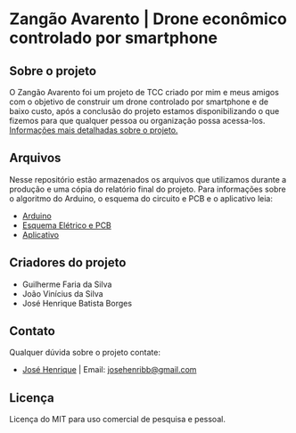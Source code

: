 # Zangão Avarento | Drone econômico controlado por smartphone

## Sobre o projeto

O Zangão Avarento foi um projeto de TCC criado por mim e meus amigos com o objetivo de construir um drone controlado por smartphone e de baixo custo, após a conclusão do projeto estamos disponibilizando o que fizemos para que qualquer pessoa ou organização possa acessa-los.<br/>
[Informações mais detalhadas sobre o projeto.](https://github.com/JoseHBB/Zangao-Avarento/blob/main/Projeto.md)

## Arquivos

Nesse repositório estão armazenados os arquivos que utilizamos durante a produção e uma cópia do relatório final do projeto.
Para informações sobre o algoritmo do Arduino, o esquema do circuito e PCB e o aplicativo leia: 
- [Arduino](https://github.com/JoseHBB/Zangao-Avarento/blob/main/Arduino_Reference.md)
- [Esquema Elétrico e PCB](https://github.com/JoseHBB/Zangao-Avarento/blob/main/KicadSchemePCB_Reference.md)
- [Aplicativo](https://github.com/JoseHBB/Zangao-Avarento/blob/main/App_Reference.md)

## Criadores do projeto

- Guilherme Faria da Silva
- João Vinícius da Silva
- José Henrique Batista Borges

## Contato
Qualquer dúvida sobre o projeto contate:
- [José Henrique](https://github.com/JoseHBB) |
Email: josehenribb@gmail.com

## Licença

Licença do MIT para uso comercial de pesquisa e pessoal.
